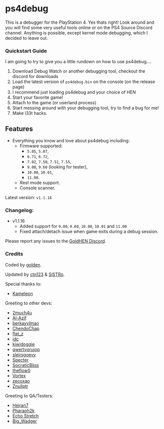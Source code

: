 
# ps4debug
This is a debugger for the PlayStation 4. Yes thats right! Look around and you will find some very useful tools online or on the PS4 Source Discord channel. Anything is possible, except kernel mode debugging, which I decided to leave out.

### Quickstart Guide
I am going to try to give you a little rundown on how to use ps4debug....
1. Download Debug Watch or another debugging tool, checkout the discord for downloads
2. Load the latest version of `ps4debug.bin` on the console (on the release page)
3. I recommend just loading ps4debug and your choice of HEN
4. Start your favorite game!
5. Attach to the game (or userland process)
6. Start messing around with your debugging tool, try to find a bug for me!
7. Make l33t hacks.

## Features

- Everything you know and love about ps4debug including:
  - Firmware supported:
    - `5.05`, `5.07`,
    - `6.71`, `6.72`,
    - `7.02`, `7.50`, `7.51`, `7.55`,
    - `9.00`, `9.60` (looking for tester),
    - `10.00`, `10.01`,
    - `11.00`.
  - Rest mode support.
  - Console scanner.

Latest version: `v1.1.16`

### Changelog:
- v1.1.16
  - Added support for `9.00`, `9.60`, `10.00`, `10.01` and `11.00`
  - Fixed attach/detach issue when game exits during a debug session.

Please report any issues to the [GoldHEN Discord](https://discord.gg/pR5NTEVBGt).

### Credits

Coded by [golden](https://github.com/jogolden).

Updated by [ctn123](https://github.com/ctn123) & [SiSTRo](https://github.com/SiSTR0).

Special thanks to:
- [Kameleon](https://github.com/kmeps4)

Greeting to other devs:
- [2much4u](https://github.com/2much4u)
- [Al-Azif](https://github.com/Al-Azif)
- [berkayylmao](https://github.com/berkayylmao)
- [ChendoChap](https://github.com/ChendoChap)
- [flat_z](https://github.com/flatz)
- [idc](https://github.com/idc)
- [kiwidoggie](https://github.com/kiwidoggie)
- [qwertyoruiop](https://twitter.com/qwertyoruiopz)
- [sleirsgoevy](https://github.com/sleirsgoevy)
- [Specter](https://github.com/Cryptogenic)
- [SocraticBliss](https://github.com/SocraticBliss)
- [theflow0](https://github.com/TheOfficialFloW)
- [Vortex](https://github.com/xvortex)
- [zecoxao](https://twitter.com/notzecoxao)
- [Znullptr](https://github.com/dmiller423)

Greeting to QA/Testers:
- [Hejran7](https://www.youtube.com/@BabaAlloush)
- [Pharaoh2k](https://github.com/Pharaoh2k)
- [Echo Stretch](https://twitter.com/StretchEcho)
- [Big_Wadger](https://twitter.com/big_wadger)

